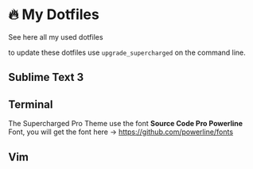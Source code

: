 # 🔥 My Dotfiles
See here all my used dotfiles

to update these dotfiles use `upgrade_supercharged` on the command line.

## Sublime Text 3

## Terminal
The Supercharged Pro Theme use the font **Source Code Pro Powerline** Font, you will get the font here → https://github.com/powerline/fonts

## Vim
